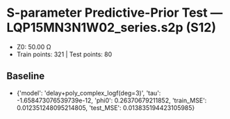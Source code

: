 # S-parameter Predictive-Prior Test — LQP15MN3N1W02_series.s2p (S12)
- Z0: 50.00 Ω
- Train points: 321  |  Test points: 80

## Baseline
- {'model': 'delay+poly_complex_logf(deg=3)', 'tau': -1.658473076539739e-12, 'phi0': 0.26370679211852, 'train_MSE': 0.012351248095214805, 'test_MSE': 0.013835194423105985}